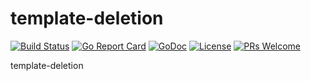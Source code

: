 # template-deletion

[![Build Status](https://api.travis-ci.org/nortonlifelock/template-deletion.svg?branch=master)](https://travis-ci.org/nortonlifelock/template-deletion)
[![Go Report Card](https://goreportcard.com/badge/github.com/nortonlifelock/template-deletion)](https://goreportcard.com/report/github.com/nortonlifelock/template-deletion)
[![GoDoc](https://godoc.org/github.com/nortonlifelock/template-deletion?status.svg)](https://godoc.org/github.com/nortonlifelock/template-deletion)
[![License](https://img.shields.io/badge/License-Apache%202.0-blue.svg)](https://opensource.org/licenses/Apache-2.0) [![PRs Welcome](https://img.shields.io/badge/PRs-welcome-brightgreen.svg)](http://makeapullrequest.com)

template-deletion
